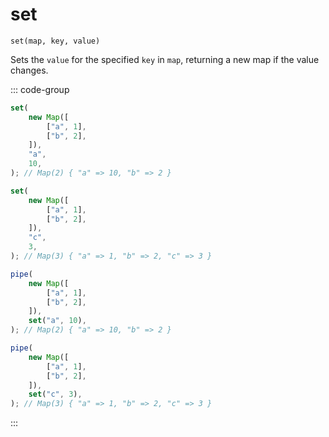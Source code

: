 # set

`set(map, key, value)`

Sets the `value` for the specified `key` in `map`, returning a new map if the value changes.

::: code-group

```ts [data-first]
set(
    new Map([
        ["a", 1],
        ["b", 2],
    ]),
    "a",
    10,
); // Map(2) { "a" => 10, "b" => 2 }

set(
    new Map([
        ["a", 1],
        ["b", 2],
    ]),
    "c",
    3,
); // Map(3) { "a" => 1, "b" => 2, "c" => 3 }
```

```ts [data-last]
pipe(
    new Map([
        ["a", 1],
        ["b", 2],
    ]),
    set("a", 10),
); // Map(2) { "a" => 10, "b" => 2 }

pipe(
    new Map([
        ["a", 1],
        ["b", 2],
    ]),
    set("c", 3),
); // Map(3) { "a" => 1, "b" => 2, "c" => 3 }
```

:::
